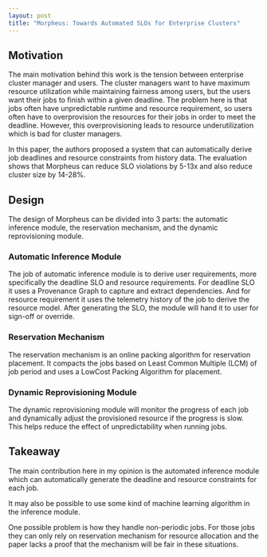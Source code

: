 ```yaml
---
layout: post
title: "Morpheus: Towards Automated SLOs for Enterprise Clusters"
---
```


## Motivation

The main motivation behind this work is the tension between enterprise cluster manager and users. The cluster managers want to have maximum resource utilization while maintaining fairness among users, but the users want their jobs to finish within a given deadline. The problem here is that jobs often have unpredictable runtime and resource requirement, so users often have to overprovision the resources for their jobs in order to meet the deadline. However, this overprovisioning leads to resource underutilization which is bad for cluster managers. 

In this paper, the authors proposed a system that can automatically derive job deadlines and resource constraints from history data. The evaluation shows that Morpheus can reduce SLO violations by 5-13x and also reduce cluster size by 14-28%.

## Design

The design of Morpheus can be divided into 3 parts: the automatic inference module, the reservation mechanism, and the dynamic reprovisioning module.

### Automatic Inference Module

The job of automatic inference module is to derive user requirements, more specifically the deadline SLO and resource requirements. For deadline SLO it uses a Provenance Graph to capture and extract dependencies. And for resource requirement it uses the telemetry history of the job to derive the resource model. After generating the SLO, the module will hand it to user for sign-off or override.

### Reservation Mechanism

The reservation mechanism is an online packing algorithm for reservation placement. It compacts the jobs based on Least Common Multiple (LCM) of job period and uses a LowCost Packing Algorithm for placement.

### Dynamic Reprovisioning Module

The dynamic reprovisioning module will monitor the progress of each job and dynamically adjust the provisioned resource if the progress is slow. This helps reduce the effect of unpredictability when running jobs.

## Takeaway

The main contribution here in my opinion is the automated inference module which can automatically generate the deadline and resource constraints for each job. 

It may also be possible to use some kind of machine learning algorithm in the inference module.

One possible problem is how they handle non-periodic jobs. For those jobs they can only rely on reservation mechanism for resource allocation and the paper lacks a proof that the mechanism will be fair in these situations.